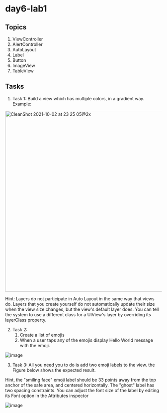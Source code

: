 # day6-lab1

## Topics 
1. ViewController
2. AlertController
3. AutoLayout
4. Label
5. Button
6. ImageView
7. TableView

## Tasks 
1. Task 1: Build a view which has multiple colors, in a gradient way.
Example:


<img width="580" alt="CleanShot 2021-10-02 at 23 25 05@2x" src="https://user-images.githubusercontent.com/34512743/135730902-b987c99d-3c26-48e5-bd6e-c7950ed95de3.png">

   Hint: Layers do not participate in Auto Layout in the same way that views do. Layers that you create yourself do not automatically update their size when the view size changes, but the view's default layer does. You can tell the system to use a different class for a UIView's layer by overriding its layerClass property.


2. Task 2: 
   1. Create a list of emojis
   2. When a user taps any of the emojis display Hello World message with the emoji.

![image](https://user-images.githubusercontent.com/44459664/135349562-2ed461cf-8450-493d-94d8-650c52c42b7d.png)


3. Task 3: All you need you to do is add two emoji labels to the view. the Figure below shows the expected result. 

Hint, the "smiling face" emoji label should be 33 points away from the top anchor of the safe area, and centered horizontally.
The "ghost" label has two spacing constraints.
You can adjust the font size of the label by editing its Font option in the Attributes inspector

![image](https://user-images.githubusercontent.com/44459664/135350837-a8776a09-2db0-4aab-90f1-fd827a021658.png)





